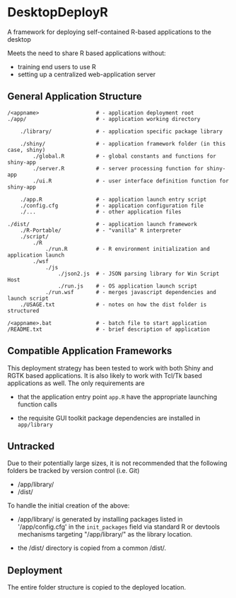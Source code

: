 # DesktopDeployR
A framework for deploying self-contained R-based applications to the desktop

Meets the need to share R based applications without:
* training end users to use R
* setting up a centralized web-application server


General Application Structure
-----------------------------
```
/<appname>					# - application deployment root
./app/						# - application working directory

	./library/				# - application specific package library
	
	./shiny/				# - application framework folder (in this case, shiny)
		./global.R			# - global constants and functions for shiny-app
		./server.R			# - server processing function for shiny-app
		./ui.R				# - user interface definition function for shiny-app
	
	./app.R					# - application launch entry script
	./config.cfg			# - application configuration file
	./...					# - other application files
	
./dist/						# - application launch framework
	./R-Portable/			# - "vanilla" R interpreter
	./script/
		./R
			./run.R			# - R environment initialization and application launch
		./wsf
			./js
				./json2.js	# - JSON parsing library for Win Script Host
				./run.js	# - OS application launch script
			./run.wsf		# - merges javascript dependencies and launch script
	./USAGE.txt				# - notes on how the dist folder is structured

/<appname>.bat				# - batch file to start application
/README.txt					# - brief description of application
```


Compatible Application Frameworks
---------------------------------
This deployment strategy has been tested to work with both Shiny and RGTK based
applications.  It is also likely to work with Tcl/Tk based applications as well.
The only requirements are

* that the application entry point `app.R` have the appropriate launching
  function calls

* the requisite GUI toolkit package dependencies are installed in `app/library`


Untracked
---------
Due to their potentially large sizes, it is not recommended that the following 
folders be tracked by version control (i.e. Git)
* /app/library/
* /dist/

To handle the initial creation of the above:
* /app/library/ is generated by installing packages listed in '/app/config.cfg'
  in the `init_packages` field via standard R or devtools mechanisms targeting 
  "/app/library/" as the library location.
  
* the /dist/ directory is copied from a common /dist/.


Deployment
----------
The entire folder structure is copied to the deployed location.


